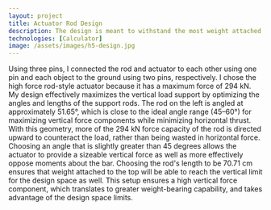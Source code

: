 ```yaml
---
layout: project
title: Actuator Rod Design
description: The design is meant to withstand the most weight attached to the top of the rod.
technologies: [Calculator]
image: /assets/images/h5-design.jpg
---
```



Using three pins, I connected the rod and actuator to each other using one pin and each object to the ground using two pins, respectively. I chose the high force rod-style actuator because it has a maximum force of 294 kN. My design effectively maximizes the vertical load support by optimizing the angles and lengths of the support rods. The rod on the left is angled at approximately 51.65°, which is close to the ideal angle range (45–60°) for maximizing vertical force components while minimizing horizontal thrust. With this geometry, more of the 294 kN force capacity of the rod is directed upward to counteract the load, rather than being wasted in horizontal force. Choosing an angle that is slightly greater than 45 degrees allows the actuator to provide a sizeable vertical force as well as more effectively oppose moments about the bar. Choosing the rod's length to be 70.71 cm ensures that weight attached to the top will be able to reach the vertical limit for the design space as well. This setup ensures a high vertical force component, which translates to greater weight-bearing capability, and takes advantage of the design space limits.
